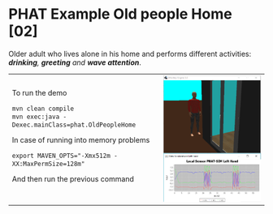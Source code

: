 # PHAT Example Old people Home [02]
Older adult who lives alone in his home and performs different activities: <i><b>drinking</b>, <b>greeting</b> and <b>wave attention</b></i>.

<table style="border:none;">
<tr>
    <td>  
To run the demo

```
mvn clean compile
mvn exec:java -Dexec.mainClass=phat.OldPeopleHome
```
In case of running into memory problems
```
export MAVEN_OPTS="-Xmx512m -XX:MaxPermSize=128m"
```
And then run the previous command
    </td>
    <td>
        <img src="https://github.com/mfcardenas/phat_example_acthome_02/blob/master/img/img_older_people_home.png" />
    </td>
</tr>
</table>